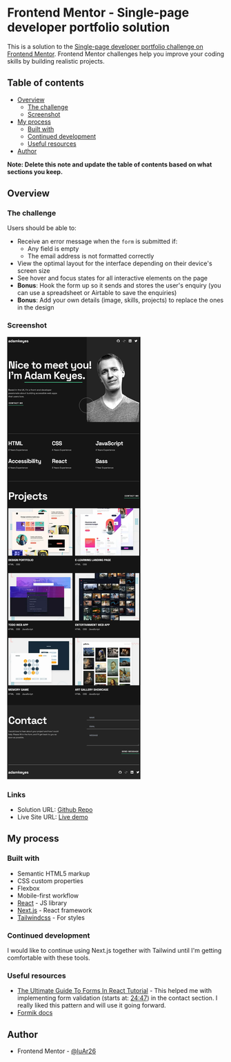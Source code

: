 <!-- @format -->

# Frontend Mentor - Single-page developer portfolio solution

This is a solution to the [Single-page developer portfolio challenge on Frontend Mentor](https://www.frontendmentor.io/challenges/singlepage-developer-portfolio-bBVj2ZPi-x). Frontend Mentor challenges help you improve your coding skills by building realistic projects.

## Table of contents

- [Overview](#overview)
  - [The challenge](#the-challenge)
  - [Screenshot](#screenshot)
- [My process](#my-process)
  - [Built with](#built-with)
  - [Continued development](#continued-development)
  - [Useful resources](#useful-resources)
- [Author](#author)

**Note: Delete this note and update the table of contents based on what sections you keep.**

## Overview

### The challenge

Users should be able to:

- Receive an error message when the `form` is submitted if:
  - Any field is empty
  - The email address is not formatted correctly
- View the optimal layout for the interface depending on their device's screen size
- See hover and focus states for all interactive elements on the page
- **Bonus**: Hook the form up so it sends and stores the user's enquiry (you can use a spreadsheet or Airtable to save the enquiries)
- **Bonus**: Add your own details (image, skills, projects) to replace the ones in the design

### Screenshot

![](./screenshot.png)

### Links

- Solution URL: [Github Repo](https://github.com/luAr26/single-page-developer-portfolio-code)
- Live Site URL: [Live demo](https://main--elaborate-cupcake-f41a2b.netlify.app/)

## My process

### Built with

- Semantic HTML5 markup
- CSS custom properties
- Flexbox
- Mobile-first workflow
- [React](https://reactjs.org/) - JS library
- [Next.js](https://nextjs.org/) - React framework
- [Tailwindcss](https://tailwindcss.com/) - For styles

### Continued development

I would like to continue using Next.js together with Tailwind until I'm getting comfortable with these tools.

### Useful resources

- [The Ultimate Guide To Forms In React Tutorial](https://www.youtube.com/watch?v=oPteQFUK42w) - This helped me with implementing form validation (starts at: [24:47](https://youtu.be/oPteQFUK42w?si=Y7XkHV8yk1bxlMXQ&t=1486)) in the contact section. I really liked this pattern and will use it going forward.
- [Formik docs](https://formik.org/docs/overview)

## Author

- Frontend Mentor - [@luAr26](https://www.frontendmentor.io/profile/luAr26)
